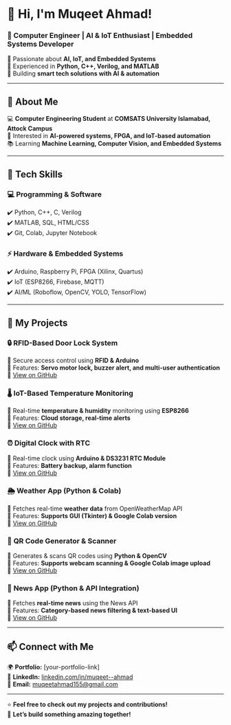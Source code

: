 # 👋 Hi, I'm Muqeet Ahmad!  
### 🏅 Computer Engineer | AI & IoT Enthusiast | Embedded Systems Developer  

🔹 Passionate about **AI, IoT, and Embedded Systems**  
🔹 Experienced in **Python, C++, Verilog, and MATLAB**  
🔹 Building **smart tech solutions with AI & automation**  

---

## 🚀 About Me  
💻 **Computer Engineering Student** at **COMSATS University Islamabad, Attock Campus**  
🎯 Interested in **AI-powered systems, FPGA, and IoT-based automation**  
📚 Learning **Machine Learning, Computer Vision, and Embedded Systems**  

---

## 🔧 Tech Skills  
### **💻 Programming & Software**  
✔️ Python, C++, C, Verilog  
✔️ MATLAB, SQL, HTML/CSS  
✔️ Git, Colab, Jupyter Notebook  

### **⚡ Hardware & Embedded Systems**  
✔️ Arduino, Raspberry Pi, FPGA (Xilinx, Quartus)  
✔️ IoT (ESP8266, Firebase, MQTT)  
✔️ AI/ML (Roboflow, OpenCV, YOLO, TensorFlow)  

---

## 📂 My Projects  
### 🔒 **RFID-Based Door Lock System**  
🔹 Secure access control using **RFID & Arduino**  
🔹 Features: **Servo motor lock, buzzer alert, and multi-user authentication**  
🔗 [View on GitHub](https://github.com/yourusername/RFID-Door-Lock)  

### 🌡️ **IoT-Based Temperature Monitoring**  
🔹 Real-time **temperature & humidity** monitoring using **ESP8266**  
🔹 Features: **Cloud storage, real-time alerts**  
🔗 [View on GitHub](https://github.com/yourusername/IoT-Temperature-Monitor)  

### ⏰ **Digital Clock with RTC**  
🔹 Real-time clock using **Arduino & DS3231 RTC Module**  
🔹 Features: **Battery backup, alarm function**  
🔗 [View on GitHub](https://github.com/yourusername/Digital-Clock-RTC)  

### 🌦️ **Weather App (Python & Colab)**  
🔹 Fetches real-time **weather data** from OpenWeatherMap API  
🔹 Features: **Supports GUI (Tkinter) & Google Colab version**  
🔗 [View on GitHub](https://github.com/yourusername/Weather-App)  

### 📸 **QR Code Generator & Scanner**  
🔹 Generates & scans QR codes using **Python & OpenCV**  
🔹 Features: **Supports webcam scanning & Google Colab image upload**  
🔗 [View on GitHub](https://github.com/yourusername/QR-Code-App)  

### 📰 **News App (Python & API Integration)**  
🔹 Fetches **real-time news** using the News API  
🔹 Features: **Category-based news filtering & text-based UI**  
🔗 [View on GitHub](https://github.com/yourusername/News-App)  

---

## 📫 Connect with Me  
🌍 **Portfolio:** [your-portfolio-link]  
💼 **LinkedIn:** [linkedin.com/in/muqeet--ahmad](https://linkedin.com/in/muqeet--ahmad)  
📧 **Email:** [muqeetahmad155@gmail.com](mailto:muqeetahmad155@gmail.com)  

---

⭐ **Feel free to check out my projects and contributions!**  
🚀 **Let’s build something amazing together!**  
